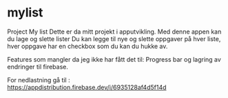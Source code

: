 # mylist
Project My list
Dette er da mitt projekt i apputvikling.
Med denne appen kan du lage og slette lister
Du kan legge til nye og slette oppgaver på hver liste, hver oppgave har en checkbox som du kan du hukke av.

Features som mangler da jeg ikke har fått det til: Progress bar og lagring av endringer til firebase.


For nedlastning gå til : https://appdistribution.firebase.dev/i/6935128af4d5f14d
